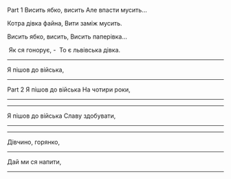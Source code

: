 Part 1
Висить ябко, висить
Але впасти мусить...

Котра дівка файна,
Вити заміж мусить.

Висить ябко, висить,
Висить паперівка...

 Як ся гонорує, -
 То є львівська дівка.

-----------

Я пішов до війська,

-------------

Part 2
Я пішов до війська
На чотири роки,

---------------

---------------
Я пішов до війська
Славу здобувати,

---------------

---------------

Дівчино, горянко,

----------------

Дай ми ся напити,

----------------------
